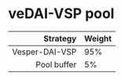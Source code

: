 # veDAI-VSP pool
|Strategy | Weight |
|-------: | --------|
|Vesper-DAI-VSP | 95%      |
|Pool buffer | 5%     |
